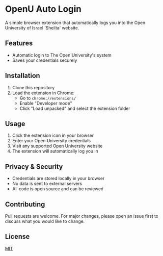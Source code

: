# OpenU Auto Login

A simple browser extension that automatically logs you into the Open University of Israel 'Sheilta' website.

## Features

- Automatic login to The Open University's system
- Saves your credentials securely

## Installation

1. Clone this repository
2. Load the extension in Chrome:
    - Go to `chrome://extensions/`
    - Enable "Developer mode"
    - Click "Load unpacked" and select the extension folder

## Usage

1. Click the extension icon in your browser
2. Enter your Open University credentials
3. Visit any supported Open University website
4. The extension will automatically log you in

## Privacy & Security

- Credentials are stored locally in your browser
- No data is sent to external servers
- All code is open source and can be reviewed

## Contributing

Pull requests are welcome. For major changes, please open an issue first to discuss what you would like to change.

## License

[MIT](https://choosealicense.com/licenses/mit/)